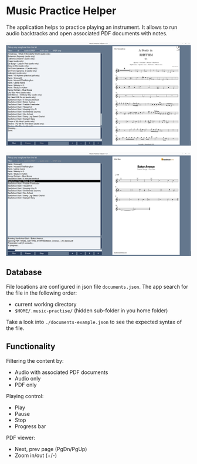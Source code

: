 # Music Practice Helper

The application helps to practice playing an instrument.
It allows to run audio backtracks and open associated PDF documents with notes.

![Screenshot #1](./screen-1.png)

![Screenshot #2](./screen-2.png)

## Database

File locations are configured in json file `documents.json`. The app search for the file in the following order:
* current working directory
* `$HOME/.music-practise/` (hidden sub-folder in you home folder)

Take a look into `./documents-example.json` to see the expected syntax of the file.  

## Functionality

Filtering the content by:
* Audio with associated PDF documents
* Audio only
* PDF only

Playing control:
* Play
* Pause
* Stop
* Progress bar

PDF viewer:
* Next, prev page (PgDn/PgUp)
* Zoom in/out (+/-)
